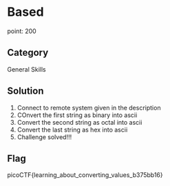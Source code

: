 # Based
point: 200

## Category
General Skills

## Solution 
1. Connect to remote system given in the description
2. COnvert the first string as binary into ascii
3. Convert the second string as octal into ascii
4. Convert the last string as hex into ascii
5. Challenge solved!!!

## Flag 
picoCTF{learning_about_converting_values_b375bb16}
